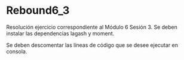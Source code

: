 # Rebound6_3

Resolución ejercicio correspondiente al Módulo 6 Sesión 3. Se deben instalar las dependencias lagash y moment.

Se deben descomentar las líneas de código que se desee ejecutar en consola.
